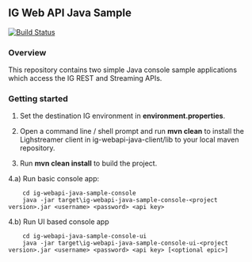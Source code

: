 ## IG Web API Java Sample
[![Build Status](https://travis-ci.org/IG-Group/ig-webapi-java-sample.svg?branch=master)](https://travis-ci.org/IG-Group/ig-webapi-java-sample)

### Overview
This repository contains two simple Java console sample applications which access the IG REST and Streaming APIs.

### Getting started
1) Set the destination IG environment in **environment.properties**.

2) Open a command line / shell prompt and run **mvn clean** to install the Lighstreamer client in ig-webapi-java-client/lib to your local maven repository.

3) Run **mvn clean install** to build the project.

4.a) Run basic console app:
```
    cd ig-webapi-java-sample-console
    java -jar target\ig-webapi-java-sample-console-<project version>.jar <username> <password> <api key>
```

4.b) Run UI based console app
```
    cd ig-webapi-java-sample-console-ui
    java -jar target\ig-webapi-java-sample-console-ui-<project version>.jar <username> <password> <api key> [<optional epic>]
```
